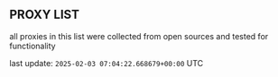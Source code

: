 ## PROXY LIST

all proxies in this list were collected from open sources and tested for functionality

last update: `2025-02-03 07:04:22.668679+00:00` UTC